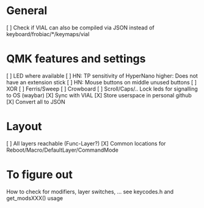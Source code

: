 # General
[ ] Check if VIAL can also be compiled via JSON instead of keyboard/frobiac/*/keymaps/vial

# QMK features and settings
[ ] LED where available
[ ] HN: TP sensitivity of HyperNano higher: Does not have an extension stick
[ ] HN: Mouse buttons on middle unused buttons
[ ] XOR
[ ] Ferris/Sweep
[ ] Crowboard
[ ] Scroll/Caps/.. Lock leds for signalling to OS (waybar)
[X] Sync with VIAL
[X] Store userspace in personal github
[X] Convert all to JSON

# Layout
[ ] All layers reachable (Func-Layer?)
[X] Common locations for Reboot/Macro/DefaultLayer/CommandMode

# To figure out
How to check for modifiers, layer switches, ... see keycodes.h and get_modsXXX() usage
